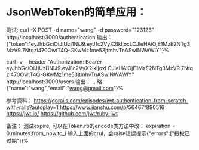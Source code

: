 # JsonWebToken的简单应用：

测试:
curl -X POST -d name="wang" -d password="123123" http://localhost:3000/authentication
输出：{"token":"eyJhbGciOiJIUzI1NiJ9.eyJ1c2VyX2lkIjoxLCJleHAiOjE1MzE2NTg3MzV9.7Ntqzl470OwtT4Q-GKwMz1me53jtmhvTnASwlNWAWlY"}%

curl -v --header "Authorization: Bearer eyJhbGciOiJIUzI1NiJ9.eyJ1c2VyX2lkIjoxLCJleHAiOjE1MzE2NTg3MzV9.7Ntqzl470OwtT4Q-GKwMz1me53jtmhvTnASwlNWAWlY" http://localhost:3000/users
输出：
...略
{"name":"wang","email":"wang@gmail.com"}%


参考资料：
https://gorails.com/episodes/jwt-authentication-from-scratch-with-rails?autoplay=1
https://www.jianshu.com/p/56467f890516
https://jwt.io/
https://github.com/jwt/ruby-jwt

备注：
测试expire, 可以在Token.rb的encode类方法中改：
expiration = 0.minutes.from_now.to_i
输入上面的crul，会raise错误提示{"errors":["授权已过期"]}%
